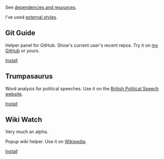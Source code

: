 See [dependencies and resources](dependencies.md).

I've used [external styles](grease.css).

## Git Guide

Helper panel for GitHub. Show's current user's recent repos. Try it on
[my GitHub](https://github.com/deanturpin/cpp/blob/master/standard/17/containers.cpp) or yours.

[Install](gitguide.user.js)

## Trumpasaurus

Word analysis for political speeches. Use it on the
[British Political Speech website](http://www.britishpoliticalspeech.org/speech-archive.htm?speech=352).

[Install](trumpasaurus.user.js)

## Wiki Watch

Very much an alpha.

Popup wiki helper. Use it on [Wikipedia](https://en.wikipedia.org/wiki/Good_Friday_Agreement).

[Install](wikiwatch.user.js)
